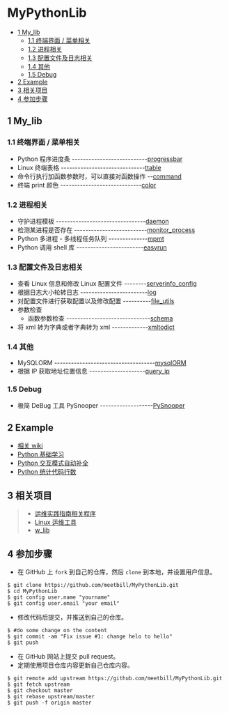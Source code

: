 # MyPythonLib
<!-- vim-markdown-toc GFM -->

* [1 My_lib](#1-my_lib)
    * [1.1 终端界面 / 菜单相关](#11-终端界面--菜单相关)
    * [1.2 进程相关](#12-进程相关)
    * [1.3 配置文件及日志相关](#13-配置文件及日志相关)
    * [1.4 其他](#14-其他)
    * [1.5 Debug](#15-debug)
* [2 Example](#2-example)
* [3 相关项目](#3-相关项目)
* [4 参加步骤](#4-参加步骤)

<!-- vim-markdown-toc -->

## 1 My_lib

### 1.1 终端界面 / 菜单相关

* Python 程序进度条 ---------------------------[progressbar](My_lib/progressbar)
* Linux 终端表格 ------------------------------[ttable](My_lib/ttable)
* 命令行执行加函数参数时，可以直接对函数操作 --[command](My_lib/command_utils/)
* 终端 print 颜色 -----------------------------[color](My_lib/color/)

### 1.2 进程相关

* 守护进程模板 --------------------------------[daemon](My_lib/daemon)
* 检测某进程是否存在 --------------------------[monitor_process](My_lib/monitor_process)
* Python 多进程 - 多线程任务队列 --------------[mpmt](https://github.com/meetbill/mpmt)
* Python 调用 shell 库 ------------------------[easyrun](My_lib/easyrun/README.md)

### 1.3 配置文件及日志相关

* 查看 Linux 信息和修改 Linux 配置文件 --------[serverinfo_config](My_lib/serverinfo_config)
* 根据日志大小轮转日志 ------------------------[log](My_lib/log_utils/)
* 对配置文件进行获取配置以及修改配置 ----------[file_utils](My_lib/file_utils/)
* 参数检查
  * 函数参数检查 ------------------------------[schema](My_lib/schema)
* 将 xml 转为字典或者字典转为 xml -------------[xmltodict](./My_lib/xmltodict/)

### 1.4 其他

* MySQLORM ------------------------------------[mysqlORM](My_lib/mysqlORM/)
* 根据 IP 获取地址位置信息 --------------------[query_ip](My_lib/query_ip/)

### 1.5 Debug

* 极简 DeBug 工具 PySnooper -------------------[PySnooper](https://github.com/cool-RR/PySnooper)

## 2 Example

* [相关 wiki](https://github.com/meetbill/MyPythonLib/wiki)
* [Python 基础学习](./Example/python_base/README.md)
* [Python 交互模式自动补全](./Example/python_interactive/README.md)
* [Python 统计代码行数](./Example/python_count)

## 3 相关项目

> * [运维实践指南相关程序](https://github.com/meetbill/op_practice_code)
> * [Linux 运维工具](https://github.com/meetbill/linux_tools)
> * [w_lib](https://github.com/meetbill/w_lib)

## 4 参加步骤

* 在 GitHub 上 `fork` 到自己的仓库，然后 `clone` 到本地，并设置用户信息。
```
$ git clone https://github.com/meetbill/MyPythonLib.git
$ cd MyPythonLib
$ git config user.name "yourname"
$ git config user.email "your email"
```
* 修改代码后提交，并推送到自己的仓库。
```
$ #do some change on the content
$ git commit -am "Fix issue #1: change helo to hello"
$ git push
```
* 在 GitHub 网站上提交 pull request。
* 定期使用项目仓库内容更新自己仓库内容。
```
$ git remote add upstream https://github.com/meetbill/MyPythonLib.git
$ git fetch upstream
$ git checkout master
$ git rebase upstream/master
$ git push -f origin master
```
